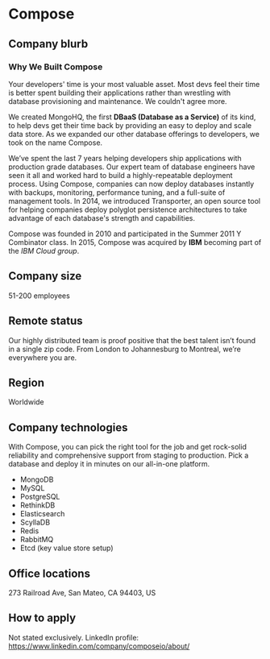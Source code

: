 # Compose

## Company blurb

### Why We Built Compose
Your developers' time is your most valuable asset. Most devs feel their time is better spent building their applications rather than wrestling with database provisioning and maintenance. We couldn't agree more.

We created MongoHQ, the first **DBaaS (Database as a Service)** of its kind, to help devs get their time back by providing an easy to deploy and scale data store. As we expanded our other database offerings to developers, we took on the name Compose.

We’ve spent the last 7 years helping developers ship applications with production grade databases. Our expert team of database engineers have seen it all and worked hard to build a highly-repeatable deployment process. Using Compose, companies can now deploy databases instantly with backups, monitoring, performance tuning, and a full-suite of management tools. In 2014, we introduced Transporter, an open source tool for helping companies deploy polyglot persistence architectures to take advantage of each database's strength and capabilities.

Compose was founded in 2010 and participated in the Summer 2011 Y Combinator class. In 2015, Compose was acquired by **IBM** becoming part of the *IBM Cloud group*.

## Company size
51-200 employees
## Remote status
Our highly distributed team is proof positive that the best talent isn’t found in a single zip code. From London to Johannesburg to Montreal, we’re everywhere you are.
## Region
Worldwide
## Company technologies
With Compose, you can pick the right tool for the job and get rock-solid reliability and comprehensive support from staging to production. Pick a database and deploy it in minutes on our all-in-one platform.
- MongoDB
- MySQL
- PostgreSQL
- RethinkDB
- Elasticsearch
- ScyllaDB
- Redis
- RabbitMQ
- Etcd (key value store setup)

## Office locations
273 Railroad Ave, San Mateo, CA 94403, US
## How to apply
Not stated exclusively. 
LinkedIn profile: 
https://www.linkedin.com/company/composeio/about/


